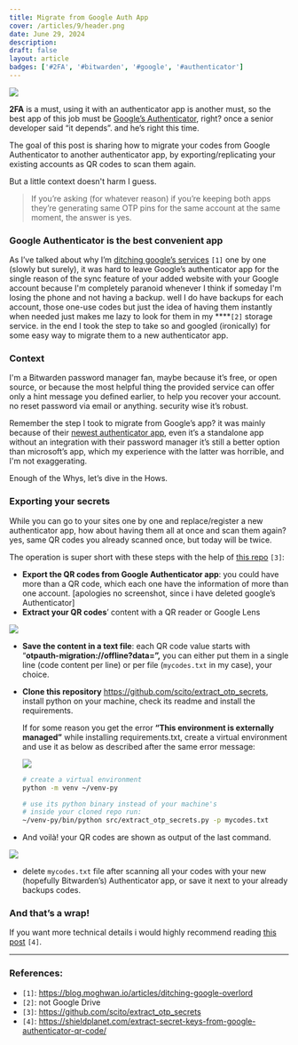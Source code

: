 ```yaml
---
title: Migrate from Google Auth App 
cover: /articles/9/header.png
date: June 29, 2024
description:
draft: false
layout: article
badges: ['#2FA', '#bitwarden', '#google', '#authenticator']
---
```


![](/articles/9/header.png)

**2FA** is a must, using it with an authenticator app is another must, so the best app of this job must be [Google’s Authenticator](https://play.google.com/store/apps/details?id=com.google.android.apps.authenticator2&hl=en), right? once a senior developer said “it depends”. and he’s right this time.

The goal of this post is sharing how to migrate your codes from Google Authenticator to another authenticator app, by exporting/replicating your existing accounts as QR codes to scan them again.

But a little context doesn't harm I guess.

> If you’re asking (for whatever reason) if you’re keeping both apps they’re generating same OTP pins for the same account at the same moment, the answer is yes.
>

### Google Authenticator is the best convenient app

As I’ve talked about why I’m [ditching google’s services](https://blog.moghwan.io/articles/ditching-google-overlord) `[1]` one by one (slowly but surely), it was hard to leave Google’s authenticator app for the single reason of the sync feature of your added website with your Google account because I'm completely paranoid whenever I think if someday I'm losing the phone and not having a backup. well I do have backups for each account, those one-use codes but just the idea of having them instantly when needed just makes me lazy to look for them in my ****`[2]` storage service. in the end I took the step to take so and googled (ironically) for some easy way to migrate them to a new authenticator app.

### Context

I'm a Bitwarden password manager fan, maybe because it’s free, or open source, or because the most helpful thing the provided service can offer only a hint message you defined earlier, to help you recover your account. no reset password via email or anything. security wise it’s robust.

Remember the step I took to migrate from Google’s app? it was mainly because of their [newest authenticator app](https://www.androidauthority.com/bitwarden-authenticator-app-free-open-source-3439120/), even it’s a standalone app without an integration with their password manager it’s still a better option than microsoft’s app, which my experience with the latter was horrible, and I'm not exaggerating.

Enough of the Whys, let’s dive in the Hows.

### Exporting your secrets

While you can go to your sites one by one and replace/register a new authenticator app, how about having them all at once and scan them again? yes, same QR codes you already scanned once, but today will be twice.

The operation is super short with these steps with the help of [this repo](https://github.com/scito/extract_otp_secrets) `[3]`:

- **Export the QR codes from Google Authenticator app**: you could have more than a QR code, which each one have the information of more than one account. [apologies no screenshot, since i have deleted google’s Authenticator]
- **Extract your QR codes**’ content with a QR reader or Google Lens

![](/articles/9/1.png)

- **Save the content in a text file**: each QR code value starts with “**otpauth-migration://offline?data=”,** you can either put them in a single line (code content per line) or per file (`mycodes.txt` in my case), your choice.
- **Clone this repository** https://github.com/scito/extract_otp_secrets, install python on your machine, check its readme and install the requirements.

  If for some reason you get the error **“This environment is externally managed”** while installing requirements.txt, create a virtual environment and use it as below as described after the same error message:

  ![](/articles/9/2.png)

    ```bash
    # create a virtual environment
    python -m venv ~/venv-py
    
    # use its python binary instead of your machine's
    # inside your cloned repo run:
    ~/venv-py/bin/python src/extract_otp_secrets.py -p mycodes.txt
    ```

- And voilà! your QR codes are shown as output of the last command.

![](/articles/9/3.png)

- delete `mycodes.txt` file after scanning all your codes with your new (hopefully Bitwarden’s) Authenticator app, or save it next to your already backups codes.

### And that’s a wrap!

If you want more technical details i would highly recommend reading [this post](https://shieldplanet.com/extract-secret-keys-from-google-authenticator-qr-code/) `[4]`.

***

### References:
- `[1]`: https://blog.moghwan.io/articles/ditching-google-overlord
- `[2]`: not Google Drive
- `[3]`: https://github.com/scito/extract_otp_secrets
- `[4]`: https://shieldplanet.com/extract-secret-keys-from-google-authenticator-qr-code/
